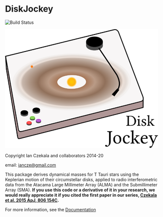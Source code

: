 DiskJockey
===============

![Build Status](https://github.com/iancze/DiskJockey/workflows/CI/badge.svg)

![Logo](logo.png)

Copyright Ian Czekala and collaborators 2014-20

email: iancze@gmail.com

This package derives dynamical masses for T Tauri stars using the Keplerian motion of their circumstellar disks, applied to radio interferometric data from the Atacama Large Millimeter Array (ALMA) and the Submillimeter Array (SMA). **If you use this code or a derivative of it in your research, we would really appreciate it if you cited the first paper in our series, [Czekala et al. 2015 ApJ, 806 154C](http://adsabs.harvard.edu/abs/2015ApJ...806..154C).**

For more information, see the [Documentation](http://iancze.github.io/DiskJockey/latest/)